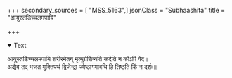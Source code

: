 +++
secondary_sources = [ "MSS_5163",]
jsonClass = "Subhaashita"
title = "आयुस्तडिच्चलमपायि"

+++

<details open><summary>Text</summary>

आयुस्तडिच्चलमपायि शरीरमेतन् मृत्युर्ग्रसिष्यति कदेति न कोऽपि वेद।  
अद्यैव तद् भजत मुक्तिपथं द्विजेन्द्रा ज्येष्ठागमावधि हि तिष्ठति किं न दर्शः॥
</details>
